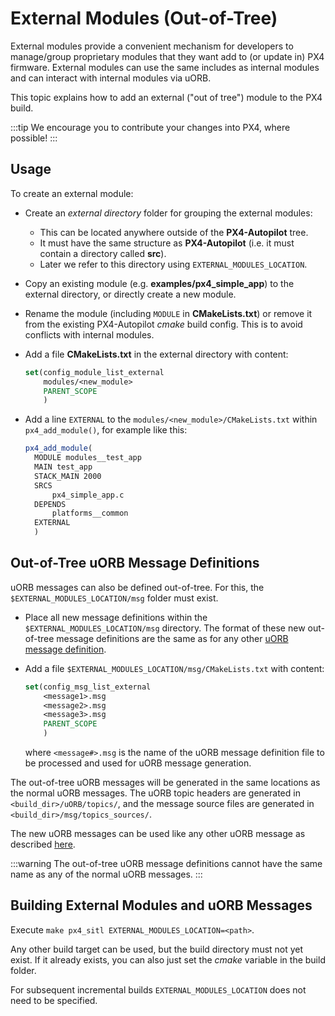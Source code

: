 # External Modules (Out-of-Tree)

External modules provide a convenient mechanism for developers to manage/group proprietary modules that they want add to (or update in) PX4 firmware.
External modules can use the same includes as internal modules and can interact with internal modules via uORB.

This topic explains how to add an external ("out of tree") module to the PX4 build.

:::tip
We encourage you to contribute your changes into PX4, where possible!
:::

## Usage

To create an external module:

- Create an _external directory_ folder for grouping the external modules:
  - This can be located anywhere outside of the **PX4-Autopilot** tree.
  - It must have the same structure as **PX4-Autopilot** (i.e. it must contain a directory called **src**).
  - Later we refer to this directory using `EXTERNAL_MODULES_LOCATION`.
- Copy an existing module (e.g. **examples/px4_simple_app**) to the external directory, or directly create a new module.
- Rename the module (including `MODULE` in **CMakeLists.txt**) or remove it from the existing PX4-Autopilot _cmake_ build config.
  This is to avoid conflicts with internal modules.
- Add a file **CMakeLists.txt** in the external directory with content:

  ```cmake
  set(config_module_list_external
      modules/<new_module>
      PARENT_SCOPE
      )
  ```

- Add a line `EXTERNAL` to the `modules/<new_module>/CMakeLists.txt` within
  `px4_add_module()`, for example like this:

  ```cmake
  px4_add_module(
  	MODULE modules__test_app
  	MAIN test_app
  	STACK_MAIN 2000
  	SRCS
  		px4_simple_app.c
  	DEPENDS
  		platforms__common
  	EXTERNAL
  	)
  ```

## Out-of-Tree uORB Message Definitions

uORB messages can also be defined out-of-tree. For this, the `$EXTERNAL_MODULES_LOCATION/msg` folder must exist.

- Place all new message definitions within the `$EXTERNAL_MODULES_LOCATION/msg` directory.
  The format of these new out-of-tree message definitions are the same as for any other [uORB message definition](../middleware/uorb.md#adding-a-new-topic).
- Add a file `$EXTERNAL_MODULES_LOCATION/msg/CMakeLists.txt` with content:

  ```cmake
  set(config_msg_list_external
      <message1>.msg
      <message2>.msg
      <message3>.msg
      PARENT_SCOPE
      )
  ```

  where `<message#>.msg` is the name of the uORB message definition file to be processed and used for uORB message generation.

The out-of-tree uORB messages will be generated in the same locations as the normal uORB messages.
The uORB topic headers are generated in `<build_dir>/uORB/topics/`, and the message source files are
generated in `<build_dir>/msg/topics_sources/`.

The new uORB messages can be used like any other uORB message as described [here](../middleware/uorb.md#adding-a-new-topic).

:::warning
The out-of-tree uORB message definitions cannot have the same name as any of the normal uORB messages.
:::

## Building External Modules and uORB Messages

Execute `make px4_sitl EXTERNAL_MODULES_LOCATION=<path>`.

Any other build target can be used, but the build directory must not yet exist.
If it already exists, you can also just set the _cmake_ variable in the build folder.

For subsequent incremental builds `EXTERNAL_MODULES_LOCATION` does not need to be specified.
